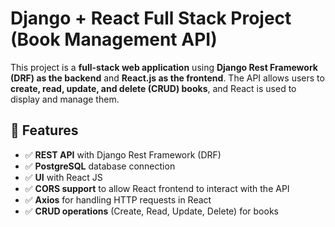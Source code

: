 # **Django + React Full Stack Project (Book Management API)**

This project is a **full-stack web application** using **Django Rest Framework (DRF) as the backend** and **React.js as the frontend**. The API allows users to **create, read, update, and delete (CRUD) books**, and React is used to display and manage them.

## **📌 Features**
- ✅ **REST API** with Django Rest Framework (DRF)
- ✅ **PostgreSQL** database connection
- ✅ **UI** with React JS 
- ✅ **CORS support** to allow React frontend to interact with the API  
- ✅ **Axios** for handling HTTP requests in React  
- ✅ **CRUD operations** (Create, Read, Update, Delete) for books  

